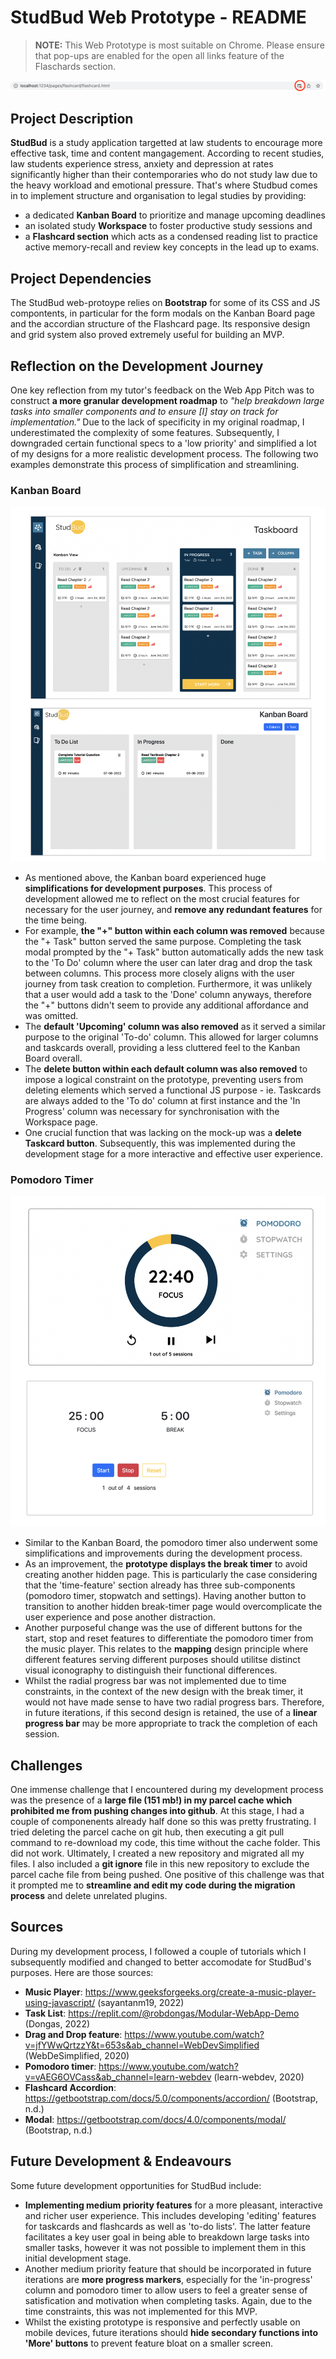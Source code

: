 # StudBud Web Prototype - README

> **NOTE:** This Web Prototype is most suitable on Chrome. Please ensure that pop-ups are enabled for the open all links feature of the Flaschards section.

![Press the circled button to adjust pop-up settings](/docs/chrome.png)

## Project Description

**StudBud** is a study application targetted at law students to encourage more effective task, time and content mangagement. According to recent studies, law students experience stress, anxiety and depression at rates significantly higher than their contemporaries who do not study law due to the heavy workload and emotional pressure. That's where Studbud comes in to implement structure and organisation to legal studies by providing:

- a dedicated **Kanban Board** to prioritize and manage upcoming deadlines
- an isolated study **Workspace** to foster productive study sessions and
- a **Flashcard section** which acts as a condensed reading list to practice active memory-recall and review key concepts in the lead up to exams.

## Project Dependencies

The StudBud web-protoype relies on **Bootstrap** for some of its CSS and JS compontents, in particular for the form modals on the Kanban Board page and the accordian structure of the Flashcard page. Its responsive design and grid system also proved extremely useful for building an MVP.

## Reflection on the Development Journey

One key reflection from my tutor's feedback on the Web App Pitch was to construct **a more granular development roadmap** to _"help breakdown large tasks into smaller components and to ensure [I] stay on track for implementation."_ Due to the lack of specificity in my original roadmap, I underestimated the complexity of some features. Subsequently, I downgraded certain functional specs to a 'low priority' and simplified a lot of my designs for a more realistic development process. The following two examples demonstrate this process of simplification and streamlining.

### Kanban Board

![Kanbanboard comparison between mock-up(top) and prototype (bottom)](/docs/kanban.png)

- As mentioned above, the Kanban board experienced huge **simplifications for development purposes**. This process of development allowed me to reflect on the most crucial features for necessary for the user journey, and **remove any redundant features** for the time being.
- For example, **the "+" button within each column was removed** because the "+ Task" button served the same purpose. Completing the task modal prompted by the "+ Task" button automatically adds the new task to the 'To Do' column where the user can later drag and drop the task between columns. This process more closely aligns with the user journey from task creation to completion. Furthermore, it was unlikely that a user would add a task to the 'Done' column anyways, therefore the "+" buttons didn't seem to provide any additional affordance and was omitted.
- The **default 'Upcoming' column was also removed** as it served a similar purpose to the original 'To-do' column. This allowed for larger columns and taskcards overall, providing a less cluttered feel to the Kanban Board overall.
- The **delete button within each default column was also removed** to impose a logical constraint on the prototype, preventing users from deleting elements which served a functional JS purpose - ie. Taskcards are always added to the 'To do' column at first instance and the 'In Progress' column was necessary for synchronisation with the Workspace page.
- One crucial function that was lacking on the mock-up was a **delete Taskcard button**. Subsequently, this was implemented during the development stage for a more interactive and effective user experience.

### Pomodoro Timer

![Pomodoro Timer comparison between mock-up(top) and prototype (bottom)](/docs/pomodoro.png)

- Similar to the Kanban Board, the pomodoro timer also underwent some simplifications and improvements during the development process.
- As an improvement, the **prototype displays the break timer** to avoid creating another hidden page. This is particularly the case considering that the 'time-feature' section already has three sub-components (pomodoro timer, stopwatch and settings). Having another button to transition to another hidden break-timer page would overcomplicate the user experience and pose another distraction.
- Another purposeful change was the use of different buttons for the start, stop and reset features to differentiate the pomodoro timer from the music player. This relates to the **mapping** design principle where different features serving different purposes should utilitse distinct visual iconography to distinguish their functional differences.
- Whilst the radial progress bar was not implemented due to time constraints, in the context of the new design with the break timer, it would not have made sense to have two radial progress bars. Therefore, in future iterations, if this second design is retained, the use of a **linear progress bar** may be more appropriate to track the completion of each session.

## Challenges

One immense challenge that I encountered during my development process was the presence of a **large file (151 mb!) in my parcel cache which prohibited me from pushing changes into github**. At this stage, I had a couple of componenents already half done so this was pretty frustrating. I tried deleting the parcel cache on git hub, then executing a git pull command to re-download my code, this time without the cache folder. This did not work. Ultimately, I created a new repository and migrated all my files. I also included a **git ignore** file in this new repository to exclude the parcel cache file from being pushed. One positive of this challenge was that it prompted me to **streamline and edit my code during the migration process** and delete unrelated plugins.

## Sources

During my development process, I followed a couple of tutorials which I subsequently modified and changed to better accomodate for StudBud's purposes. Here are those sources:

- **Music Player**: https://www.geeksforgeeks.org/create-a-music-player-using-javascript/ (sayantanm19, 2022)
- **Task List**: https://replit.com/@robdongas/Modular-WebApp-Demo (Dongas, 2022)
- **Drag and Drop feature**: https://www.youtube.com/watch?v=jfYWwQrtzzY&t=653s&ab_channel=WebDevSimplified (WebDeSimplified, 2020)
- **Pomodoro timer**: https://www.youtube.com/watch?v=vAEG6OVCass&ab_channel=learn-webdev (learn-webdev, 2020)
- **Flashcard Accordion**: https://getbootstrap.com/docs/5.0/components/accordion/ (Bootstrap, n.d.)
- **Modal**: https://getbootstrap.com/docs/4.0/components/modal/ (Bootstrap, n.d.)

## Future Development & Endeavours

Some future development opportunities for StudBud include:

- **Implementing medium priority features** for a more pleasant, interactive and richer user experience. This includes developing 'editing' features for taskcards and flashcards as well as 'to-do lists'. The latter feature facilitates a key user goal in being able to breakdown large tasks into smaller tasks, however it was not possible to implement them in this initial development stage.
- Another medium priority feature that should be incorporated in future iterations are **more progress markers**, especially for the 'in-progress' column and pomodoro timer to allow users to feel a greater sense of satisfication and motivation when completing tasks. Again, due to the time constraints, this was not implemented for this MVP.
- Whilst the existing prototype is responsive and perfectly usable on mobile devices, future iterations should **hide secondary functions into 'More' buttons** to prevent feature bloat on a smaller screen.
